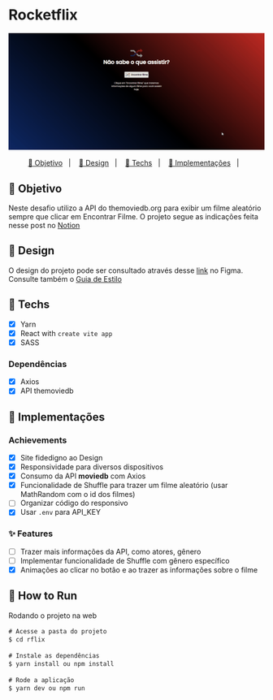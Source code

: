 # Rocketflix

<div align="center">
    <img src="./public/rflix.gif">
</div>

<p align="center">
  <a href="#-Objetivo"> 🎉 Objetivo</a>&nbsp;&nbsp;&nbsp;|&nbsp;&nbsp;&nbsp;
  <a href="#-Design"> 🎨 Design</a>&nbsp;&nbsp;&nbsp;|&nbsp;&nbsp;&nbsp;
  <a href="#-Techs"> 🔩 Techs</a>&nbsp;&nbsp;&nbsp;|&nbsp;&nbsp;&nbsp;
  <a href="#-Implementações"> 🧱 Implementações</a>&nbsp;&nbsp;&nbsp;|&nbsp;&nbsp;&nbsp;
</p>


## 🎉 Objetivo
Neste desafio utilizo a API do themoviedb.org para exibir um filme aleatório sempre que clicar em Encontrar Filme. O projeto segue as indicações feita nesse post no [Notion](https://efficient-sloth-d85.notion.site/Desafio-Rocketflix-5ca1c56b5e52473eb12e8b2bc3ab1b8d#06e6ecb4212447c695dfbe7da61ec551)

## 🎨 Design
O design do projeto pode ser consultado através desse [link](https://www.figma.com/file/y62bHFgGH7fnIf0djOsSev/DD-Rocketflix-Copy?fuid=898242652746725678) no Figma. Consulte também o [Guia de Estilo](/styleguide.md)
## 🔩 Techs

- [X] Yarn
- [X] React with ``create vite app``
- [X] SASS

### Dependências
- [X] Axios
- [X] API themoviedb

## 🧱 Implementações

### Achievements
- [X] Site fidedigno ao Design
- [X] Responsividade para diversos dispositivos
- [X] Consumo da API **moviedb** com Axios
- [X] Funcionalidade de Shuffle para trazer um filme aleatório (usar MathRandom com o id dos filmes)
- [ ] Organizar código do responsivo
- [X] Usar ``.env`` para API_KEY
### ✨ Features
- [ ] Trazer mais informações da API, como atores, gênero
- [ ] Implementar funcionalidade de Shuffle com gênero específico
- [X] Animações ao clicar no botão e ao trazer as informações sobre o filme

## 👷 How to Run

Rodando o projeto na web

```
# Acesse a pasta do projeto
$ cd rflix

# Instale as dependências
$ yarn install ou npm install

# Rode a aplicação
$ yarn dev ou npm run
